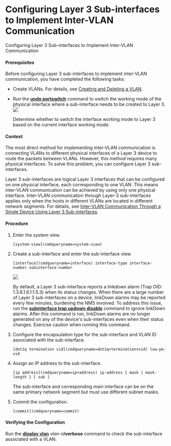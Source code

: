 Configuring Layer 3 Sub-interfaces to Implement Inter-VLAN Communication
========================================================================

Configuring Layer 3 Sub-interfaces to Implement Inter-VLAN Communication

#### Prerequisites

Before configuring Layer 3 sub-interfaces to implement inter-VLAN communication, you have completed the following tasks:

* Create VLANs. For details, see [Creating and Deleting a VLAN](vrp_vlan_cfg_0013.html).
* Run the [**undo portswitch**](cmdqueryname=undo+portswitch) command to switch the working mode of the physical interface where a sub-interface needs to be created to Layer 3.![](public_sys-resources/note_3.0-en-us.png) 
  
  Determine whether to switch the interface working mode to Layer 3 based on the current interface working mode.

#### Context

The most direct method for implementing inter-VLAN communication is connecting VLANs to different physical interfaces of a Layer 3 device to route the packets between VLANs. However, this method requires many physical interfaces. To solve this problem, you can configure Layer 3 sub-interfaces.

Layer 3 sub-interfaces are logical Layer 3 interfaces that can be configured on one physical interface, each corresponding to one VLAN. This means inter-VLAN communication can be achieved by using only one physical interface. Inter-VLAN communication through Layer-3 sub-interfaces applies only when the hosts in different VLANs are located in different network segments. For details, see [Inter-VLAN Communication Through a Single Device Using Layer 3 Sub-interfaces](vrp_vlan_cfg_0009.html#EN-US_CONCEPT_0000001176742329__section26271943217).


#### Procedure

1. Enter the system view.
   
   
   ```
   [system-view](cmdqueryname=system-view)
   ```
2. Create a sub-interface and enter the sub-interface view.
   
   
   ```
   [interface](cmdqueryname=interface) interface-type interface-number.subinterface-number
   ```
   ![](public_sys-resources/note_3.0-en-us.png) 
   
   By default, a Layer 3 sub-interface reports a linkdown alarm (Trap OID: 1.3.6.1.6.1.1.5.3) when its status changes. When there are a large number of Layer 3 sub-interfaces on a device, linkDown alarms may be reported every few minutes, burdening the NMS involved. To address this issue, run the [**subinterface trap updown disable**](cmdqueryname=subinterface+trap+updown+disable) command to ignore linkDown alarms. After this command is run, linkDown alarms are no longer generated on any of the device's sub-interfaces even when their status changes. Exercise caution when running this command.
3. Configure the encapsulation type for the sub-interface and VLAN ID associated with the sub-interface.
   
   
   ```
   [dot1q termination vid](cmdqueryname=dot1q+termination+vid) low-pe-vid
   ```
4. Assign an IP address to the sub-interface.
   
   
   ```
   [ip address](cmdqueryname=ip+address) ip-address { mask | mask-length } [ sub ]
   ```
   
   
   
   The sub-interface and corresponding main interface can be on the same primary network segment but must use different subnet masks.
5. Commit the configuration.
   
   
   ```
   [commit](cmdqueryname=commit)
   ```

#### Verifying the Configuration

Run the [**display vlan**](cmdqueryname=display+vlan) *vlan-id***verbose** command to check the sub-interface associated with a VLAN.